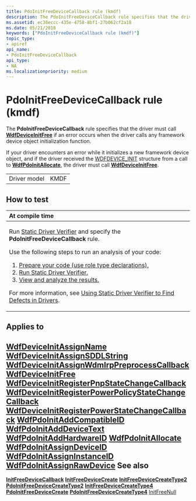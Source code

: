```yaml
---
title: PdoInitFreeDeviceCallback rule (kmdf)
description: The PdoInitFreeDeviceCallback rule specifies that the driver must call WdfDeviceInitFree if an error occurs when the driver calls any framework device object initialization function.
ms.assetid: ec38eccc-435e-4758-8bf1-27b062cf2a18
ms.date: 05/21/2018
keywords: ["PdoInitFreeDeviceCallback rule (kmdf)"]
topic_type:
- apiref
api_name:
- PdoInitFreeDeviceCallback
api_type:
- NA
ms.localizationpriority: medium
---
```


# PdoInitFreeDeviceCallback rule (kmdf)


The **PdoInitFreeDeviceCallback** rule specifies that the driver must call [**WdfDeviceInitFree**](https://docs.microsoft.com/windows-hardware/drivers/ddi/wdfdevice/nf-wdfdevice-wdfdeviceinitfree) if an error occurs when the driver calls any framework device object initialization function.

If your driver encounters an error while it initializes a new framework device object, and if the driver received the [WDFDEVICE\_INIT](https://docs.microsoft.com/windows-hardware/drivers/wdf/wdfdevice_init) structure from a call to [**WdfPdoInitAllocate**](https://docs.microsoft.com/windows-hardware/drivers/ddi/wdfpdo/nf-wdfpdo-wdfpdoinitallocate), the driver must call [**WdfDeviceInitFree**](https://docs.microsoft.com/windows-hardware/drivers/ddi/wdfdevice/nf-wdfdevice-wdfdeviceinitfree).

|              |      |
|--------------|------|
| Driver model | KMDF |

How to test
-----------

<table>
<colgroup>
<col width="100%" />
</colgroup>
<thead>
<tr class="header">
<th align="left">At compile time</th>
</tr>
</thead>
<tbody>
<tr class="odd">
<td align="left"><p>Run <a href="https://docs.microsoft.com/windows-hardware/drivers/devtest/static-driver-verifier" data-raw-source="[Static Driver Verifier](https://docs.microsoft.com/windows-hardware/drivers/devtest/static-driver-verifier)">Static Driver Verifier</a> and specify the <strong>PdoInitFreeDeviceCallback</strong> rule.</p>
Use the following steps to run an analysis of your code:
<ol>
<li><a href="https://docs.microsoft.com/windows-hardware/drivers/devtest/using-static-driver-verifier-to-find-defects-in-drivers#preparing-your-source-code" data-raw-source="[Prepare your code (use role type declarations).](https://docs.microsoft.com/windows-hardware/drivers/devtest/using-static-driver-verifier-to-find-defects-in-drivers#preparing-your-source-code)">Prepare your code (use role type declarations).</a></li>
<li><a href="https://docs.microsoft.com/windows-hardware/drivers/devtest/using-static-driver-verifier-to-find-defects-in-drivers#running-static-driver-verifier" data-raw-source="[Run Static Driver Verifier.](https://docs.microsoft.com/windows-hardware/drivers/devtest/using-static-driver-verifier-to-find-defects-in-drivers#running-static-driver-verifier)">Run Static Driver Verifier.</a></li>
<li><a href="https://docs.microsoft.com/windows-hardware/drivers/devtest/using-static-driver-verifier-to-find-defects-in-drivers#viewing-and-analyzing-the-results" data-raw-source="[View and analyze the results.](https://docs.microsoft.com/windows-hardware/drivers/devtest/using-static-driver-verifier-to-find-defects-in-drivers#viewing-and-analyzing-the-results)">View and analyze the results.</a></li>
</ol>
<p>For more information, see <a href="https://docs.microsoft.com/windows-hardware/drivers/devtest/using-static-driver-verifier-to-find-defects-in-drivers" data-raw-source="[Using Static Driver Verifier to Find Defects in Drivers](https://docs.microsoft.com/windows-hardware/drivers/devtest/using-static-driver-verifier-to-find-defects-in-drivers)">Using Static Driver Verifier to Find Defects in Drivers</a>.</p></td>
</tr>
</tbody>
</table>

Applies to
----------

[**WdfDeviceInitAssignName**](https://docs.microsoft.com/windows-hardware/drivers/ddi/wdfdevice/nf-wdfdevice-wdfdeviceinitassignname)
[**WdfDeviceInitAssignSDDLString**](https://docs.microsoft.com/windows-hardware/drivers/ddi/wdfdevice/nf-wdfdevice-wdfdeviceinitassignsddlstring)
[**WdfDeviceInitAssignWdmIrpPreprocessCallback**](https://docs.microsoft.com/windows-hardware/drivers/ddi/wdfdevice/nf-wdfdevice-wdfdeviceinitassignwdmirppreprocesscallback)
[**WdfDeviceInitFree**](https://docs.microsoft.com/windows-hardware/drivers/ddi/wdfdevice/nf-wdfdevice-wdfdeviceinitfree)
[**WdfDeviceInitRegisterPnpStateChangeCallback**](https://docs.microsoft.com/windows-hardware/drivers/ddi/wdfdevice/nf-wdfdevice-wdfdeviceinitregisterpnpstatechangecallback)
[**WdfDeviceInitRegisterPowerPolicyStateChangeCallback**](https://docs.microsoft.com/windows-hardware/drivers/ddi/wdfdevice/nf-wdfdevice-wdfdeviceinitregisterpowerpolicystatechangecallback)
[**WdfDeviceInitRegisterPowerStateChangeCallback**](https://docs.microsoft.com/windows-hardware/drivers/ddi/wdfdevice/nf-wdfdevice-wdfdeviceinitregisterpowerstatechangecallback)
[**WdfPdoInitAddCompatibleID**](https://docs.microsoft.com/windows-hardware/drivers/ddi/wdfpdo/nf-wdfpdo-wdfpdoinitaddcompatibleid)
[**WdfPdoInitAddDeviceText**](https://docs.microsoft.com/windows-hardware/drivers/ddi/wdfpdo/nf-wdfpdo-wdfpdoinitadddevicetext)
[**WdfPdoInitAddHardwareID**](https://docs.microsoft.com/windows-hardware/drivers/ddi/wdfpdo/nf-wdfpdo-wdfpdoinitaddhardwareid)
[**WdfPdoInitAllocate**](https://docs.microsoft.com/windows-hardware/drivers/ddi/wdfpdo/nf-wdfpdo-wdfpdoinitallocate)
[**WdfPdoInitAssignDeviceID**](https://docs.microsoft.com/windows-hardware/drivers/ddi/wdfpdo/nf-wdfpdo-wdfpdoinitassigndeviceid)
[**WdfPdoInitAssignInstanceID**](https://docs.microsoft.com/windows-hardware/drivers/ddi/wdfpdo/nf-wdfpdo-wdfpdoinitassigninstanceid)
[**WdfPdoInitAssignRawDevice**](https://docs.microsoft.com/windows-hardware/drivers/ddi/wdfpdo/nf-wdfpdo-wdfpdoinitassignrawdevice)
See also
--------

[**InitFreeDeviceCallback**](kmdf-initfreedevicecallback.md)
[**InitFreeDeviceCreate**](kmdf-initfreedevicecreate.md)
[**InitFreeDeviceCreateType2**](kmdf-initfreedevicecreatetype2.md)
[**PdoInitFreeDeviceCreateType2**](kmdf-pdoinitfreedevicecreatetype2.md)
[**InitFreeDeviceCreateType4**](kmdf-initfreedevicecreatetype4.md)
[**PdoInitFreeDeviceCreate**](kmdf-pdoinitfreedevicecreate.md)
[**PdoInitFreeDeviceCreateType4**](kmdf-pdoinitfreedevicecreatetype4.md)
[InitFreeNull](kmdf-initfreenull.md)
 

 





